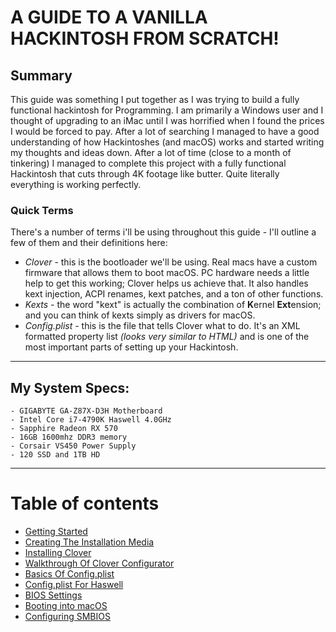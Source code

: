 # A GUIDE TO A VANILLA HACKINTOSH FROM SCRATCH!

## Summary

This guide was something I put together as I was trying to build a fully functional hackintosh for Programming. I am primarily a Windows user and I thought of upgrading to an iMac until I was horrified when I found the prices I would be forced to pay. After a lot of searching I managed to have a good understanding of how Hackintoshes (and macOS) works and started writing my thoughts and ideas down. After a lot of time (close to a month of tinkering) I managed to complete this project with a fully functional Hackintosh that cuts through 4K footage like butter. Quite literally everything is working perfectly. 

### Quick Terms

There's a number of terms i'll be using throughout this guide - I'll outline a few of them and their definitions here:

* _Clover_ - this is the bootloader we'll be using.  Real macs have a custom firmware that allows them to boot macOS.  PC hardware needs a little help to get this working; Clover helps us achieve that.  It also handles kext injection, ACPI renames, kext patches, and a ton of other functions.
* _Kexts_ - the word "kext" is actually the combination of **K**ernel **Ext**ension; and you can think of kexts simply as drivers for macOS.
* _Config.plist_ - this is the file that tells Clover what to do.  It's an XML formatted property list _(looks very similar to HTML)_ and is one of the most important parts of setting up your Hackintosh.

---

## My System Specs:
```
- GIGABYTE GA-Z87X-D3H Motherboard
- Intel Core i7-4790K Haswell 4.0GHz
- Sapphire Radeon RX 570
- 16GB 1600mhz DDR3 memory
- Corsair VS450 Power Supply
- 120 SSD and 1TB HD
```
--- 
# Table of contents

* [Getting Started](getting-started.md)
* [Creating The Installation Media](creating-the-installation-media.md)
* [Installing Clover](installing-clover.md)
* [Walkthrough Of Clover Configurator](walkthrough-of-clover-configurator.md)
* [Basics Of Config.plist](basics-of-config.plist.md)
* [Config.plist For Haswell](config.plist-for-haswell.md)
* [BIOS Settings](bios-settings.md)
* [Booting into macOS](booting-into-macOS.md)
* [Configuring SMBIOS](configuring-smbios.md)
